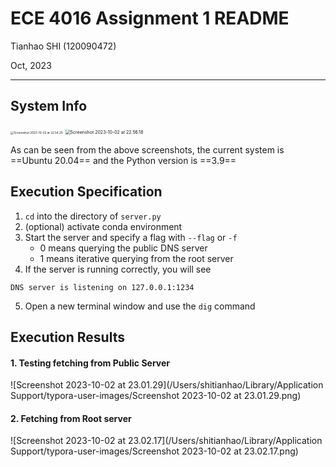 # ECE 4016 Assignment 1 README

Tianhao SHI (120090472)

Oct, 2023

****

## System Info

<img src="/Users/shitianhao/Library/Application Support/typora-user-images/Screenshot 2023-10-02 at 22.54.20.png" alt="Screenshot 2023-10-02 at 22.54.20" style="zoom:33%;" />

<img src="/Users/shitianhao/Library/Application Support/typora-user-images/Screenshot 2023-10-02 at 22.56.18.png" alt="Screenshot 2023-10-02 at 22.56.18" style="zoom:50%;" />

As can be seen from the above screenshots, the current system is ==Ubuntu 20.04== and the Python version is ==3.9==

## Execution Specification

1. `cd` into the directory of `server.py`
2. (optional) activate conda environment
3. Start the server and specify a flag with `--flag` or `-f`
   - 0 means querying the public DNS server
   - 1 means iterative querying from the root server
4. If the server is running correctly, you will see 

```
DNS server is listening on 127.0.0.1:1234
```

5. Open a new terminal window and use the `dig` command



## Execution Results

#### 1. Testing fetching from Public Server

![Screenshot 2023-10-02 at 23.01.29](/Users/shitianhao/Library/Application Support/typora-user-images/Screenshot 2023-10-02 at 23.01.29.png)

#### 2. Fetching from Root server

![Screenshot 2023-10-02 at 23.02.17](/Users/shitianhao/Library/Application Support/typora-user-images/Screenshot 2023-10-02 at 23.02.17.png)